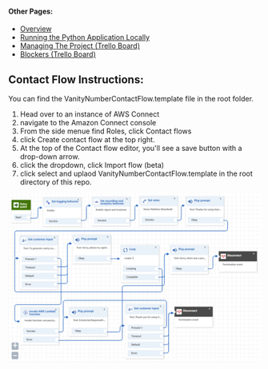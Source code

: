 #### Other Pages:
- [Overview](README.md)
- [Running the Python Application Locally](RUNPYTHONAPP.md)
- [Managing The Project (Trello Board)](https://trello.com/b/MtaGkEdG/voicefoundry-code-challenge)
- [Blockers (Trello Board)](https://trello.com/b/MtaGkEdG/voicefoundry-code-challenge)


## Contact Flow Instructions:

You can find the VanityNumberContactFlow.template file in the root folder. 

1. Head over to an instance of AWS Connect 
2. navigate to the Amazon Connect console
3. From the side menue find Roles, click Contact flows
4. click Create contact flow at the top right.
5. At the top of the Contact flow editor, you'll see a save button with a drop-down arrow. 
6. click the dropdown, click Import flow (beta)
7. click select and uplaod VanityNumberContactFlow.template in the root directory of this repo.

![alt text](VanityNumberFlow.png)